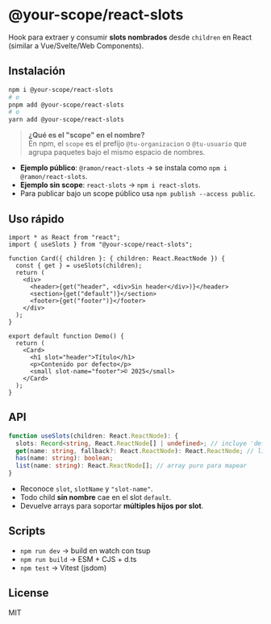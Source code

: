 
# @your-scope/react-slots

Hook para extraer y consumir **slots nombrados** desde `children` en React (similar a Vue/Svelte/Web Components).

## Instalación

```bash
npm i @your-scope/react-slots
# o
pnpm add @your-scope/react-slots
# o
yarn add @your-scope/react-slots
```

> **¿Qué es el "scope" en el nombre?**  
En npm, el `scope` es el prefijo `@tu-organizacion` o `@tu-usuario` que agrupa paquetes bajo el mismo espacio de nombres.  
- **Ejemplo público**: `@ramon/react-slots` → se instala como `npm i @ramon/react-slots`.
- **Ejemplo sin scope**: `react-slots` → `npm i react-slots`.
- Para publicar bajo un scope público usa `npm publish --access public`.

## Uso rápido

```tsx
import * as React from "react";
import { useSlots } from "@your-scope/react-slots";

function Card({ children }: { children: React.ReactNode }) {
  const { get } = useSlots(children);
  return (
    <div>
      <header>{get("header", <div>Sin header</div>)}</header>
      <section>{get("default")}</section>
      <footer>{get("footer")}</footer>
    </div>
  );
}

export default function Demo() {
  return (
    <Card>
      <h1 slot="header">Título</h1>
      <p>Contenido por defecto</p>
      <small slot-name="footer">© 2025</small>
    </Card>
  );
}
```

## API

```ts
function useSlots(children: React.ReactNode): {
  slots: Record<string, React.ReactNode[] | undefined>; // incluye 'default'
  get(name: string, fallback?: React.ReactNode): React.ReactNode; // lista o fallback
  has(name: string): boolean;
  list(name: string): React.ReactNode[]; // array puro para mapear
}
```

- Reconoce `slot`, `slotName` y `"slot-name"`.
- Todo child **sin nombre** cae en el slot `default`.
- Devuelve arrays para soportar **múltiples hijos por slot**.

## Scripts
- `npm run dev` → build en watch con tsup
- `npm run build` → ESM + CJS + d.ts
- `npm test` → Vitest (jsdom)

## License
MIT
